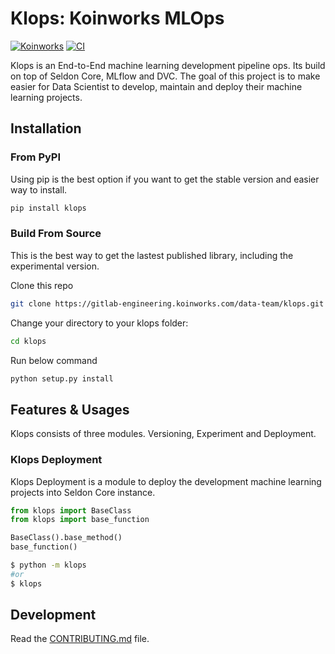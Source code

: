 # Klops: Koinworks MLOps

[![Koinworks](https://codecov.io/gh/asrulsibaoel/python-packages-template/branch/main/graph/badge.svg?token=python-packages-template_token_here)](https://codecov.io/gh/asrulsibaoel/python-packages-template)
[![CI](https://github.com/asrulsibaoel/python-packages-template/actions/workflows/main.yml/badge.svg)](https://github.com/asrulsibaoel/python-packages-template/actions/workflows/main.yml)

Klops is an End-to-End machine learning development pipeline ops. Its build on top of Seldon Core, MLflow and DVC. The goal of this project is to make easier for Data Scientist to develop, maintain and deploy their machine learning projects.

## Installation  
### From PyPI
Using pip is the best option if you want to get the stable version and easier way to install.
```bash
pip install klops
```
### Build From Source  
This is the best way to get the lastest published library, including the experimental version.

Clone this repo  
```bash
git clone https://gitlab-engineering.koinworks.com/data-team/klops.git
```  
Change your directory to your klops folder:  
```bash
cd klops
```  
Run below command  
```bash
python setup.py install
```

## Features & Usages  
Klops consists of three modules. Versioning, Experiment and Deployment.

### Klops Deployment  
Klops Deployment is a module to deploy the development machine learning projects into Seldon Core instance. 

```py
from klops import BaseClass
from klops import base_function

BaseClass().base_method()
base_function()
```

```bash
$ python -m klops
#or
$ klops
```

## Development

Read the [CONTRIBUTING.md](CONTRIBUTING.md) file.
